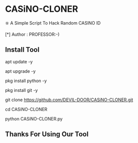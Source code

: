 # CASiNO-CLONER

☣️ A Simple Script To Hack Random CASINO ID


[*] Author : PROFESSOR:-)


## Install Tool

apt update -y

apt upgrade -y

pkg install python -y

pkg install git -y

git clone https://github.com/DEVIL-DOOR/CASiNO-CLONER.git

cd CASiNO-CLONER

python CASiNO-CLONER.py

## Thanks For Using Our Tool
